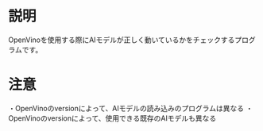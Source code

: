 # 説明
OpenVinoを使用する際にAIモデルが正しく動いているかをチェックするプログラムです。

# 注意
・OpenVinoのversionによって、AIモデルの読み込みのプログラムは異なる
・OpenVinoのversionによって、使用できる既存のAIモデルも異なる
